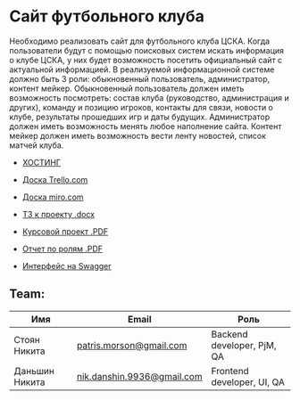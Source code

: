 # Сайт футбольного клуба

Необходимо реализовать сайт для футбольного клуба ЦСКА. Когда пользователи будут с помощью поисковых систем искать информация о клубе ЦСКА, у них будет возможность посетить официальный сайт с актуальной информацией. В реализуемой информационной системе должно быть 3 роли: обыкновенный пользователь, администратор, контент мейкер. Обыкновенный пользователь должен иметь возможность посмотреть: состав клуба (руководство, администрация и других), команду и позицию игроков, контакты для связи, новости о клубе, результаты прошедших игр и даты будущих. Администратор должен иметь возможность менять любое наполнение сайта. Контент мейкер должен иметь возможность вести ленту новостей, список матчей клуба.

- [ХОСТИНГ](http://178.62.61.130:8081/)

- [Доска Trello.com](https://trello.com/b/kFPtIXOA/%D1%81%D0%BE%D0%B7%D0%B4%D0%B0%D0%BD%D0%B8%D0%B5-%D1%81%D0%B0%D0%B9%D1%82%D0%B0-%D1%84%D1%83%D1%82%D0%B1%D0%BE%D0%BB%D1%8C%D0%BD%D0%BE%D0%B3%D0%BE-%D0%BA%D0%BB%D1%83%D0%B1%D0%B0)

- [Доска miro.com](https://miro.com/app/board/o9J_kvUMc2g=/)

- [ТЗ к проекту .docx](https://github.com/nikdan36/projectTP/tree/write-T3/техническое_задание.docx)

- [Курсовой проект .PDF](https://github.com/nikdan36/projectTP/blob/master/%D0%BA%D1%83%D1%80%D1%81%D0%BE%D0%B2%D0%BE%D0%B9_%D0%BF%D1%80%D0%BE%D0%B5%D0%BA%D1%82.pdf)

- [Отчет по ролям .PDF](https://github.com/nikdan36/projectTP/blob/master/%D0%BE%D1%82%D1%87%D0%B5%D1%82_%D0%BF%D0%BE_%D1%80%D0%BE%D0%BB%D1%8F%D0%BC.pdf)

- [Интерфейс на Swagger](https://app.swaggerhub.com/apis/greek_patris/for_pt/1.0.0)

## Team:
|Имя|Email|Роль|
|-----|-----|-----|
|Стоян Никита|patris.morson@gmail.com|Backend developer, PjM, QA|
|Даньшин Никита|nik.danshin.9936@gmail.com|Frontend developer, UI, QA|
